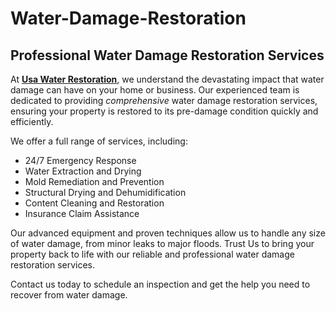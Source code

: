 # Water-Damage-Restoration
<h2>Professional Water Damage Restoration Services</h2>
<p>At <strong><a href=https://usawaterrestoration.com/water-damage-restoration-ridgefield-wa/>Usa Water Restoration</a></strong>, we understand the devastating impact that water damage can have on your home or business. Our experienced team is dedicated to providing <em>comprehensive</em> water damage restoration services, ensuring your property is restored to its pre-damage condition quickly and efficiently.</p>

<p>We offer a full range of services, including:</p>
<ul>
  <li>24/7 Emergency Response</li>
  <li>Water Extraction and Drying</li>
  <li>Mold Remediation and Prevention</li>
  <li>Structural Drying and Dehumidification</li>
  <li>Content Cleaning and Restoration</li>
  <li>Insurance Claim Assistance</li>
</ul>

<p>Our advanced equipment and proven techniques allow us to handle any size of water damage, from minor leaks to major floods. Trust Us to bring your property back to life with our reliable and professional water damage restoration services.</p>

<p>Contact us today to schedule an inspection and get the help you need to recover from water damage.</p>
